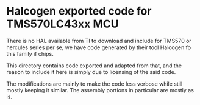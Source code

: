 Halcogen exported code for TMS570LC43xx MCU
===========================================

There is no HAL available from TI to download and include for TMS570
or hercules series per se, we have code generated by their tool Halcogen
fo this family if chips.

This directory contains code exported and adapted from that, and the
reason to include it here is simply due to licensing of the said code.

The modifications are mainly to make the code less verbose while still
mostly keeping it similar. The assembly portions in particular are
mostly as is.
